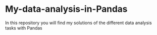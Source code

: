# My-data-analysis-in-Pandas
In this repository you will find my solutions of the different data analysis tasks with Pandas
